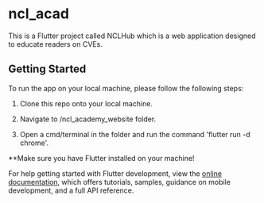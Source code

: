 # ncl_acad

This is a Flutter project called NCLHub which is a web application designed to educate readers on CVEs.

## Getting Started

To run the app on your local machine, please follow the following steps:

1. Clone this repo onto your local machine.

2. Navigate to /ncl_academy_website folder.

2. Open a cmd/terminal in the folder and run the command 'flutter run -d chrome'.

**Make sure you have Flutter installed on your machine!


For help getting started with Flutter development, view the
[online documentation](https://docs.flutter.dev/), which offers tutorials,
samples, guidance on mobile development, and a full API reference.
